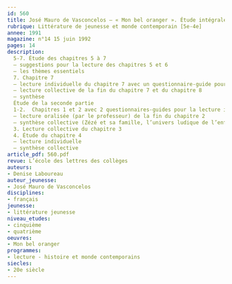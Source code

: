 ```yaml
---
id: 560
title: José Mauro de Vasconcelos – « Mon bel oranger ». Étude intégrale (2/2)
rubrique: Littérature de jeunesse et monde contemporain [5e-4e]
annee: 1991
magazine: n°14 15 juin 1992
pages: 14
description: 
  5-7. Étude des chapitres 5 à 7
  – suggestions pour la lecture des chapitres 5 et 6
  – les thèmes essentiels
  7. Chapitre 7
  – lecture individuelle du chapitre 7 avec un questionnaire-guide pour la lecture individuelle
  – lecture collective de la fin du chapitre 7 et du chapitre 8
  – synthèse
  Étude de la seconde partie
  1-2.  Chapitres 1 et 2 avec 2 questionnaires-guides pour la lecture individuelle
  – lecture oralisée (par le professeur) de la fin du chapitre 2
  – synthèse collective (Zézé et sa famille, l’univers ludique de l’enfance, Zézé et le Portugais)
  3. Lecture collective du chapitre 3
  4. Étude du chapitre 4
  – lecture individuelle
  – synthèse collective
article_pdf: 560.pdf
revue: L’école des lettres des collèges
auteurs:
- Denise Laboureau
auteur_jeunesse:
- José Mauro de Vasconcelos
disciplines:
- français
jeunesse:
- littérature jeunesse
niveau_etudes:
- cinquième
- quatrième
oeuvres:
- Mon bel oranger
programmes:
- lecture - histoire et monde contemporains
siecles:
- 20e siècle
---
```

